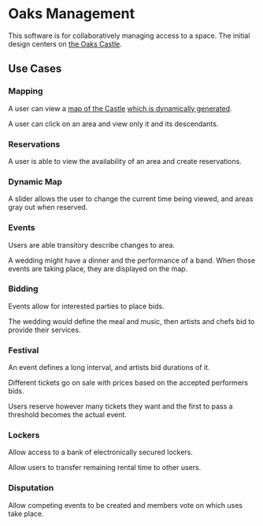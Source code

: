 # Oaks Management

This software is for collaboratively managing access to a space. The initial design centers on [the Oaks Castle](http://oakscastle.org).

## Use Cases

### Mapping

A user can view a [map of the Castle](http://oakscastle.github.io/map/) [which is dynamically generated](wiki/Area-%E2%9E%94-SVG).

A user can click on an area and view only it and its descendants.

### Reservations

A user is able to view the availability of an area and create reservations.

### Dynamic Map

A slider allows the user to change the current time being viewed, and areas gray out when reserved.

### Events

Users are able transitory describe changes to area.

A wedding might have a dinner and the performance of a band. When those events are taking place, they are displayed on the map.

### Bidding

Events allow for interested parties to place bids.

The wedding would define the meal and music, then artists and chefs bid to provide their services.

### Festival

An event defines a long interval, and artists bid durations of it.

Different tickets go on sale with prices based on the accepted performers bids.

Users reserve however many tickets they want and the first to pass a threshold becomes the actual event.

### Lockers

Allow access to a bank of electronically secured lockers.

Allow users to transfer remaining rental time to other users.

### Disputation

Allow competing events to be created and members vote on which uses take place.